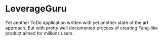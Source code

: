 # LeverageGuru
Yet another ToDo application written with yet another state of the art approach. But with pretty well documented process of creating Fang-like product aimed for millions users. 
